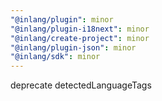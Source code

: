 ```yaml
---
"@inlang/plugin": minor
"@inlang/plugin-i18next": minor
"@inlang/create-project": minor
"@inlang/plugin-json": minor
"@inlang/sdk": minor
---
```


deprecate detectedLanguageTags
